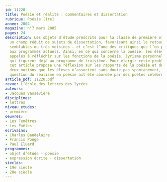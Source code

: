 ```yaml
---
id: 11220
title: Poésie et réalité : commentaires et dissertation
rubrique: Poésie [1re]
annee: 2004
magazine: n°7 mars 2005
pages: 24
description: Les objets d’étude prescrits pour la classe de première offrent au professeur
  un champ réduit de sujets de dissertation, favorisant ainsi le retour de questions
  semblables ou très voisines – et c’est l’une des critiques que l’on peut adresser
  aux programmes actuels. Ainsi, en ce qui concerne la poésie, les élèves sont souvent
  appelés à réfléchir sur les fonctions de la poésie, lyrisme personnel ou engagement,
  qui figurent déjà au programme de troisième. Pour élargir cette problématique attendue,
  cet article propose une réflexion sur les rapports de la poésie et de la réalité,
  deux notions que les élèves n’associent sans doute pas spontanément, bien que la
  question du réalisme en poésie ait été abordée par des poètes célèbres.
article_pdf: 11220.pdf
revue: L’école des lettres des lycées
auteurs:
- Jacques Vassevière
disciplines:
- lettres
niveau_etudes:
- première
oeuvres:
- Les Fenêtres
- Les Poêles
ecrivains:
- Charles Baudelaire
- Francis Ponge
- Paul Eluard
programmes:
- objet d’étude - poésie
- expression écrite - dissertation
siecles:
- 19e siècle
- 20e siècle
---
```

